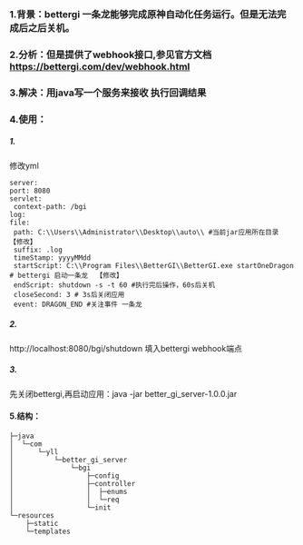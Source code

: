 ### 1.背景：bettergi 一条龙能够完成原神自动化任务运行。但是无法完成后之后关机。
### 2.分析：但是提供了webhook接口,参见官方文档 https://bettergi.com/dev/webhook.html
### 3.解决：用java写一个服务来接收 执行回调结果
### 4.使用：
##### 1.
修改yml
   ```
server:
  port: 8080
  servlet:
    context-path: /bgi
log:
  file:
    path: C:\\Users\\Administrator\\Desktop\\auto\\ #当前jar应用所在目录  【修改】
    suffix: .log 
    timeStamp: yyyyMMdd
    startScript: C:\\Program Files\\BetterGI\\BetterGI.exe startOneDragon # bettergi 启动一条龙  【修改】
    endScript: shutdown -s -t 60 #执行完后操作，60s后关机
    closeSecond: 3 # 3s后关闭应用
    event: DRAGON_END #关注事件 一条龙
   ```
##### 2.
http://localhost:8080/bgi/shutdown 填入bettergi webhook端点
##### 3.
先关闭bettergi,再启动应用：java -jar better_gi_server-1.0.0.jar
#### 5.结构：
```
├─java
│  └─com
│      └─yll
│          └─better_gi_server
│              └─bgi
│                  ├─config
│                  ├─controller
│                  │  ├─enums
│                  │  └─req
│                  └─init
└─resources
    ├─static
    └─templates
```
